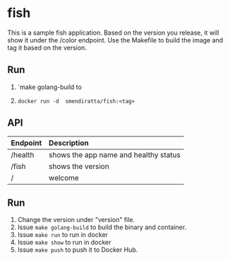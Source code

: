 # fish

This is a sample fish application. Based on the version you release, it will
show it under the /color endpoint. Use the Makefile to build the image and tag
it based on the version.

## Run
1. `make golang-build to

1. `docker run -d  smendiratta/fish:<tag>`

## API
| Endpoint       | Description           |
| :------------- |:-------------|
| /health   | shows the app name and healthy status |
| /fish    | shows the version |
| /   | welcome |

## Run
1. Change the version under "version" file.
2. Issue `make golang-build` to build the binary and container.
3. Issue `make run` to run in docker
4. Issue `make show` to run in docker
3. Issue `make push` to push it to Docker Hub.
